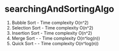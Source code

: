 # searchingAndSortingAlgo
  1. Bubble Sort - Time complexity O(n^2)
  2. Selection Sort - Time complexity O(n^2)
  3. Insertion Sort - Time complexity O(n^2)
  4. Merge Sort - - Time complexity O(n^log(n))
  5. Quick Sort - - Time complexity O(n^log(n))


